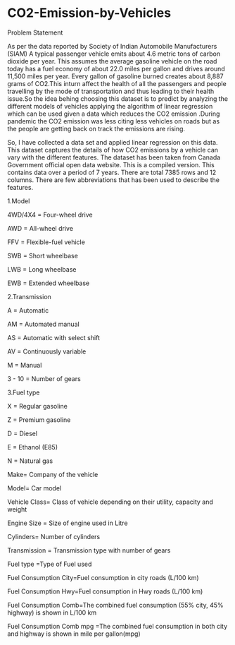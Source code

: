 # CO2-Emission-by-Vehicles
Problem Statement

As per the data reported by Society of Indian Automobile Manufacturers (SIAM) A typical passenger vehicle emits about 4.6 metric tons of carbon dioxide per year. This assumes the average gasoline vehicle on the road today has a fuel economy of about 22.0 miles per gallon and drives around 11,500 miles per year. Every gallon of gasoline burned creates about 8,887 grams of CO2.This inturn affect the health of all the passengers and people travelling by the mode of transportation and thus leading to their health issue.So the idea behing choosing this dataset is to predict by analyzing the different models of vehicles applying the algorithm of linear regression which can be used given a data which reduces the CO2 emission .During pandemic the CO2 emission was less citing less vehicles on roads but as the people are getting back on track the emissions are rising.

So, I have collected a data set and applied linear regression on this data. This dataset captures the details of how CO2 emissions by a vehicle can vary with the different features. The dataset has been taken from Canada Government official open data website. This is a compiled version. This contains data over a period of 7 years. There are total 7385 rows and 12 columns. There are few abbreviations that has been used to describe the features.

1.Model 

4WD/4X4 = Four-wheel drive

AWD = All-wheel drive

FFV = Flexible-fuel vehicle

SWB = Short wheelbase

LWB = Long wheelbase

EWB = Extended wheelbase



2.Transmission

A = Automatic

AM = Automated manual

AS = Automatic with select shift

AV = Continuously variable

M = Manual

3 - 10 = Number of gears



3.Fuel type

X = Regular gasoline

Z = Premium gasoline

D = Diesel

E = Ethanol (E85)

N = Natural gas

Make= Company of the vehicle

Model= Car model

Vehicle Class= Class of vehicle depending on their utility, capacity and weight

Engine Size = Size of engine used in Litre

Cylinders= Number of cylinders

Transmission = Transmission type with number of gears

Fuel type =Type of Fuel used

Fuel Consumption City=Fuel consumption in city roads (L/100 km)

Fuel Consumption Hwy=Fuel consumption in Hwy roads (L/100 km)

Fuel Consumption Comb=The combined fuel consumption (55% city, 45% highway) is shown in L/100 km

Fuel Consumption Comb mpg =The combined fuel consumption in both city and highway is shown in mile per gallon(mpg)

